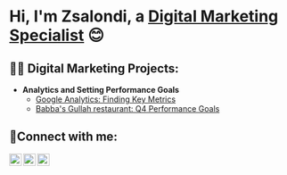 <h1>Hi, I'm Zsalondi, a <a href="https://www.linkedin.com/in/zsalondip">Digital Marketing Specialist</a> 😊</h1>

<h2>👨‍💻 Digital Marketing Projects:</h2>

- <b>Analytics and Setting Performance Goals</b>
  - [Google Analytics: Finding Key Metrics](https://github.com/Zsalondi/Google-Analytics)
  - [Babba's Gullah restaurant: Q4 Performance Goals](https://github.com/Zsalondi/Babbasq4)
<!-- - <b>Microsoft Azure</b>
  - [Configuring On-premises Active Directory within Azure VMs](https://github.com/ZsaPope/configure-ad)
  - [Network Security Groups (NSGs) and Inspecting Network Protocols](https://github.com/ZsaPope/azure-network-protocols) -->

<h2>🤳Connect with me:</h2>

[<img align="left" alt="Josh | Twitter" width="22px" src="https://cdn.jsdelivr.net/npm/simple-icons@v3/icons/twitter.svg" />][twitter]
[<img align="left" alt="Josh | LinkedIn" width="22px" src="https://cdn.jsdelivr.net/npm/simple-icons@v3/icons/linkedin.svg" />][linkedin]
[<img align="left" alt="Josh | Instagram" width="22px" src="https://cdn.jsdelivr.net/npm/simple-icons@v3/icons/instagram.svg" />][instagram]

[twitter]: https://twitter.com/Zsalondi_Pope
[instagram]: https://www.instagram.com/zsalondi
[linkedin]: https://linkedin.com/in/zsalondip
